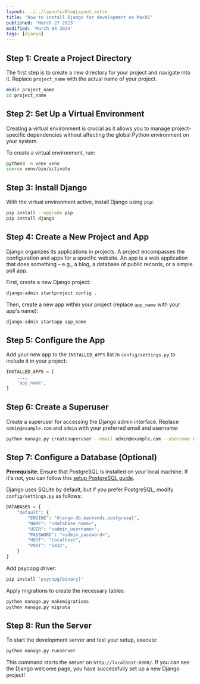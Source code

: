 ```yaml
---
layout: ../../layouts/BlogLayout.astro
title: 'How to install Django for development on MacOS'
published: 'March 27 2023'
modified: 'March 04 2024'
tags: [django]
---
```


## Step 1: Create a Project Directory

The first step is to create a new directory for your project and navigate into it. Replace `project_name` with the actual name of your project.

```bash
mkdir project_name
cd project_name
```

## Step 2: Set Up a Virtual Environment

Creating a virtual environment is crucial as it allows you to manage project-specific dependencies without affecting the global Python environment on your system.

To create a virtual environment, run:

```bash
python3 -m venv venv
source venv/bin/activate
```

## Step 3: Install Django

With the virtual environment active, install Django using `pip`:

```bash
pip install --upgrade pip
pip install django
```

## Step 4: Create a New Project and App

Django organizes its applications in projects. A project encompasses the configuration and apps for a specific website. An app is a web application that does something – e.g., a blog, a database of public records, or a simple poll app.

First, create a new Django project:

```bash
django-admin startproject config .
```

Then, create a new app within your project (replace `app_name` with your app's name):

```bash
django-admin startapp app_name
```

## Step 5: Configure the App

Add your new app to the `INSTALLED_APPS` list in `config/settings.py` to include it in your project:

```python
INSTALLED_APPS = [
    ...,
    'app_name',
]
```

## Step 6: Create a Superuser

Create a superuser for accessing the Django admin interface. Replace `admin@example.com` and `admin` with your preferred email and username:

```bash
python manage.py createsuperuser --email admin@example.com --username admin
```

## Step 7: Configure a Database (Optional)

**Prerequisite**: Ensure that PostgreSQL is installed on your local machine. If it's not, you can follow this [setup PostgreSQL guide](https://sonqbchau.github.io/posts/django-postgres/).

Django uses SQLite by default, but if you prefer PostgreSQL, modify `config/settings.py` as follows:

```python
DATABASES = {
    "default": {
        "ENGINE": "django.db.backends.postgresql",
        "NAME": "<database_name>",
        "USER": "<admin_username>",
        "PASSWORD": "<admin_password>",
        "HOST": "localhost",
        "PORT": "5432",
    }
}
```

Add psycopg driver:

```bash
pip install 'psycopg[binary]'
```

Apply migrations to create the necessary tables:

```bash
python manage.py makemigrations
python manage.py migrate
```

## Step 8: Run the Server

To start the development server and test your setup, execute:

```bash
python manage.py runserver
```

This command starts the server on `http://localhost:8000/`. If you can see the Django welcome page, you have successfully set up a new Django project!
